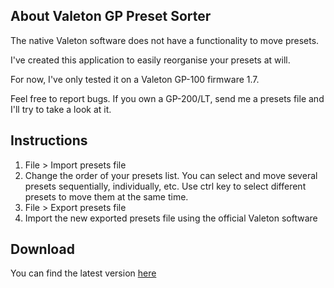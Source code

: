 **About Valeton GP Preset Sorter**
----------
The native Valeton software does not have a functionality to move presets. 

I've created this application to easily reorganise your presets at will. 

For now, I've only tested it on a Valeton GP-100 firmware 1.7.

Feel free to report bugs. If you own a GP-200/LT, send me a presets file and I'll try to take a look at it.

**Instructions**
----------
1. File > Import presets file
2. Change the order of your presets list. You can select and move several presets sequentially, individually, etc. Use ctrl key to select different presets to move them at the same time.
3. File > Export presets file
4. Import the new exported presets file using the official Valeton software

**Download**
----------
You can find the latest version [here](https://github.com/ciyi/Valeton-GP-Preset-Sorter/releases)
